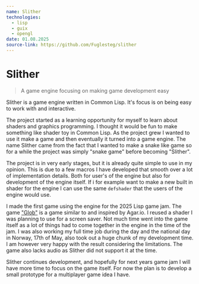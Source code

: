 ```yaml
---
name: Slither
technologies:
  - lisp
  - guix
  - opengl
date: 01.08.2025
source-link: https://github.com/Fuglesteg/slither
---
```

    
# Slither

> A game engine focusing on making game development easy

Slither is a game engine written in Common Lisp. It's focus is on being easy to work with and interactive.

The project started as a learning opportunity for myself to learn about shaders and graphics programming. I thought it would be fun to make something like shader toy in Common Lisp. As the project grew I wanted to use it make a game and then eventually it turned into a game engine. The name Slither came from the fact that I wanted to make a snake like game so for a while the project was simply "snake game" before becoming "Slither".

The project is in very early stages, but it is already quite simple to use in my opinion. This is due to a few macros I have developed that smooth over a lot of implementation details. Both for user's of the engine but also for development of the engine itself. If i for example want to make a new built in shader for the engine I can use the same `defshader` that the users of the engine would use.

I made the first game using the engine for the 2025 Lisp game jam. The game ["Glob"](https://github.com/Fuglesteg/Glob) is a game similar to and inspired by Agar.io. I reused a shader I was planning to use for a screen saver. Not much time went into the game itself as a lot of things had to come together in the engine in the time of the jam. I was also working my full time job during the day and the national day in Norway, 17th of May, also took out a huge chunk of my development time. I am however very happy with the result considering the limitations. The game also lacks audio as Slither did not support it at the time.

Slither continues development, and hopefully for next years game jam I will have more time to focus on the game itself. For now the plan is to develop a small prototype for a multiplayer game idea I have.